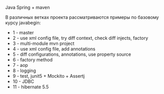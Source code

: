 Java Spring + maven

В различных ветках проекта рассматриваются примеры по базовому курсу javabegin:

- 1 - master
- 2 - use xml config file, try diff context, check diff injects, factory
- 3 - multi-module mvn project
- 4 - use xml config file, add annotations
- 5 - diff configurations, annotations, use property source
- 6 - factory method
- 7 - aop
- 8 - logging
- 9 - test, junit5 + Mockito + Assertj
- 10 - JDBC
- 11 - hibernate 5.5
